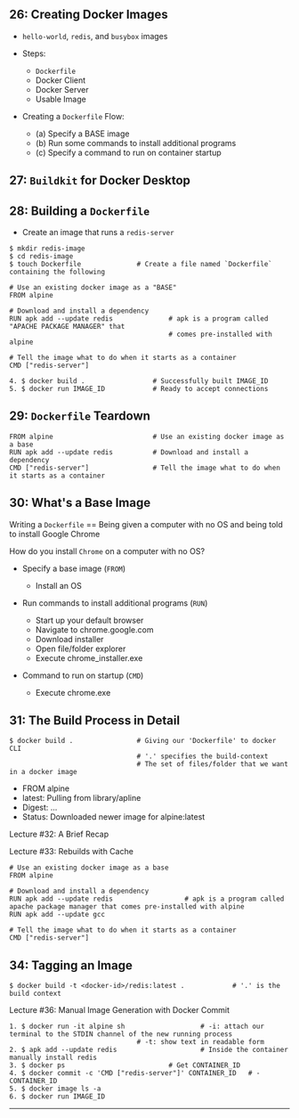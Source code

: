## 26: Creating Docker Images

* `hello-world`, `redis`, and `busybox` images

* Steps: 
  - `Dockerfile` 
  - Docker Client
  - Docker Server 
  - Usable Image

* Creating a `Dockerfile` Flow:
  - (a) Specify a BASE image
  - (b) Run some commands to install additional programs
  - (c) Specify a command to run on container startup

## 27: `Buildkit` for Docker Desktop

## 28: Building a `Dockerfile`

* Create an image that runs a `redis-server`

```
$ mkdir redis-image
$ cd redis-image
$ touch Dockerfile 				# Create a file named `Dockerfile` containing the following
```

```
# Use an existing docker image as a "BASE"
FROM alpine

# Download and install a dependency
RUN apk add --update redis              # apk is a program called "APACHE PACKAGE MANAGER" that 
					   	                # comes pre-installed with alpine

# Tell the image what to do when it starts as a container
CMD ["redis-server"]
```

```
4. $ docker build . 				# Successfully built IMAGE_ID
5. $ docker run IMAGE_ID 			# Ready to accept connections
```

## 29: `Dockerfile` Teardown

```
FROM alpine                         # Use an existing docker image as a base
RUN apk add --update redis 			# Download and install a dependency
CMD ["redis-server"] 				# Tell the image what to do when it starts as a container
```

## 30: What's a Base Image

Writing a `Dockerfile` == Being given a computer with no OS and being told to install Google Chrome

How do you install `Chrome` on a computer with no OS?

* Specify a base image (`FROM`)
  - Install an OS

* Run commands to install additional programs (`RUN`)
  - Start up your default browser
  - Navigate to chrome.google.com
  - Download installer
  - Open file/folder explorer
  - Execute chrome_installer.exe

* Command to run on startup (`CMD`)
  - Execute chrome.exe


## 31: The Build Process in Detail

```
$ docker build . 				# Giving our 'Dockerfile' to docker CLI 
						        # '.' specifies the build-context
						        # The set of files/folder that we want in a docker image
```

* FROM alpine
* latest: Pulling from library/apline
* Digest: ...
* Status: Downloaded newer image for alpine:latest

Lecture #32: A Brief Recap

Lecture #33: Rebuilds with Cache

```
# Use an existing docker image as a base
FROM alpine

# Download and install a dependency
RUN apk add --update redis 					# apk is a program called apache package manager that comes pre-installed with alpine
RUN apk add --update gcc

# Tell the image what to do when it starts as a container
CMD ["redis-server"]
```

## 34: Tagging an Image

```
$ docker build -t <docker-id>/redis:latest . 			# '.' is the build context
```

Lecture #36: Manual Image Generation with Docker Commit

```
1. $ docker run -it alpine sh 					# -i: attach our terminal to the STDIN channel of the new running process
								# -t: show text in readable form 
2. $ apk add --update redis 					# Inside the container manually install redis
3. $ docker ps 							# Get CONTAINER_ID
4. $ docker commit -c 'CMD ["redis-server"]' CONTAINER_ID 	# -CONTAINER_ID
5. $ docker image ls -a
6. $ docker run IMAGE_ID
```

***
